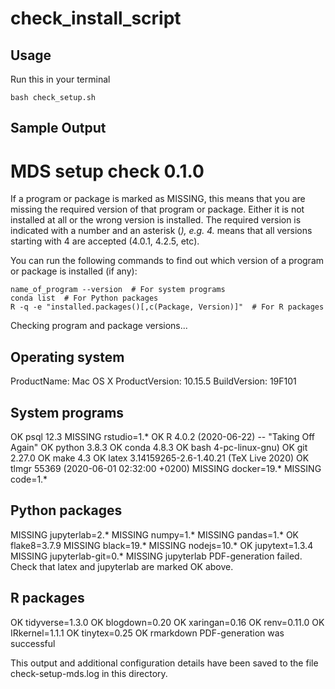 # check_install_script

## Usage

Run this in your terminal

`bash check_setup.sh`

## Sample Output

# MDS setup check 0.1.0

If a program or package is marked as MISSING,
this means that you are missing the required version of that program or package.
Either it is not installed at all or the wrong version is installed.
The required version is indicated with a number and an asterisk (*),
e.g. 4.* means that all versions starting with 4 are accepted (4.0.1, 4.2.5, etc).

You can run the following commands to find out which version
of a program or package is installed (if any):
```
name_of_program --version  # For system programs
conda list  # For Python packages
R -q -e "installed.packages()[,c(Package, Version)]"  # For R packages
```

Checking program and package versions...

## Operating system
ProductName:    Mac OS X
ProductVersion: 10.15.5
BuildVersion:   19F101

## System programs
OK        psql 12.3
MISSING   rstudio=1.*
OK        R 4.0.2 (2020-06-22) -- "Taking Off Again"
OK        python 3.8.3
OK        conda 4.8.3
OK        bash 4-pc-linux-gnu)
OK        git 2.27.0
OK        make 4.3
OK        latex 3.14159265-2.6-1.40.21 (TeX Live 2020)
OK        tlmgr 55369 (2020-06-01 02:32:00 +0200)
MISSING   docker=19.*
MISSING   code=1.*

## Python packages
MISSING   jupyterlab=2.*
MISSING   numpy=1.*
MISSING   pandas=1.*
OK        flake8=3.7.9
MISSING   black=19.*
MISSING   nodejs=10.*
OK        jupytext=1.3.4
MISSING   jupyterlab-git=0.*
MISSING   jupyterlab PDF-generation failed. Check that latex and jupyterlab are marked OK above.

## R packages
OK        tidyverse=1.3.0
OK        blogdown=0.20
OK        xaringan=0.16
OK        renv=0.11.0
OK        IRkernel=1.1.1
OK        tinytex=0.25
OK        rmarkdown PDF-generation was successful

This output and additional configuration details
have been saved to the file check-setup-mds.log in this directory.
